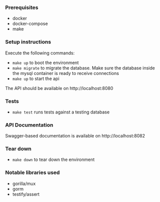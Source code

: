 ### Prerequisites
* docker
* docker-compose
* make

### Setup instructions
Execute the following commands: 
* `make up` to boot the environment
* `make migrate` to migrate the database. Make sure the database inside the mysql container is ready to receive connections
* `make up` to start the api 

The API should be available on http://localhost:8080

### Tests
* `make test` runs tests against a testing database

### API Documentation
Swagger-based documentation is available on http://localhost:8082

### Tear down
* `make down` to tear down the environment

### Notable libraries used
* gorilla/mux
* gorm
* testify/assert

